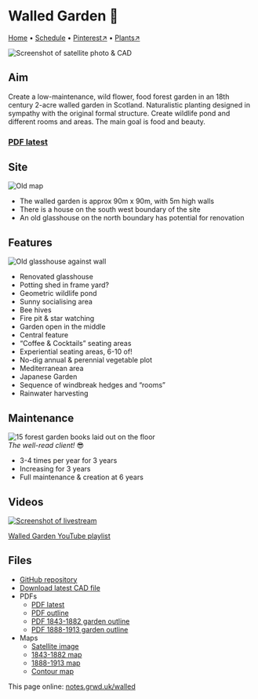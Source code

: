# Walled Garden 🏡

[Home](https://notes.grwd.uk/walled) • [Schedule](https://notes.grwd.uk/walled/schedule) • [Pinterest↗](https://pinterest.co.uk/NatureWorksGarden/walled/) • [Plants↗](https://bit.ly/walled-plants)

![Screenshot of satellite photo & CAD](https://res.cloudinary.com/growdigital/image/upload/w_320/v1644150159/walled/satellite.jpg)

## Aim

Create a low-maintenance, wild flower, food forest garden in an 18th century 2-acre walled garden in Scotland. Naturalistic planting designed in sympathy with the original formal structure. Create wildlife pond and different rooms and areas. The main goal is food and beauty.

### [PDF latest](https://github.com/growdigital/walled/raw/main/walled.pdf)

## Site

![Old map](https://res.cloudinary.com/growdigital/image/upload/w_320/v1644428487/walled/map-old-169.jpg)

* The walled garden is approx 90m x 90m, with 5m high walls
* There is a house on the south west boundary of the site
* An old glasshouse on the north boundary has potential for renovation

## Features

![Old glasshouse against wall](https://res.cloudinary.com/growdigital/image/upload/w_320/v1644428275/walled/glasshouse-frame-169.jpg)

* Renovated glasshouse
* Potting shed in frame yard?
* Geometric wildlife pond
* Sunny socialising area
* Bee hives
* Fire pit & star watching
* Garden open in the middle
* Central feature
* “Coffee & Cocktails” seating areas
* Experiential seating areas, 6-10 of!
* No-dig annual & perennial vegetable plot
* Mediterranean area
* Japanese Garden
* Sequence of windbreak hedges and “rooms”
* Rainwater harvesting

## Maintenance

![15 forest garden books laid out on the floor](https://res.cloudinary.com/growdigital/image/upload/w_240/v1645539761/walled/the-well-read-client.jpg)  
_The well-read client!_ 😎

* 3-4 times per year for 3 years
* Increasing for 3 years
* Full maintenance & creation at 6 years

## Videos

[![Screenshot of livestream](https://res.cloudinary.com/growdigital/image/upload/w_320/v1644954115/walled/introducing-screenshot.jpg)](https://bit.ly/walled-playlist)

[Walled Garden YouTube playlist](https://bit.ly/walled-playlist)

## Files

* [GitHub repository](https://github.com/growdigital/walled/)
* [Download latest CAD file](https://downgit.github.io/#/home?url=https://github.com/growdigital/walled/blob/main/walled.dxf)
* PDFs
    * [PDF latest](https://github.com/growdigital/walled/raw/main/walled.pdf)
    * [PDF outline](https://github.com/growdigital/walled/raw/main/walled-outline.pdf)
    * [PDF 1843-1882 garden outline](https://github.com/growdigital/walled/raw/main/walled-1843-1882.pdf)
    * [PDF 1888-1913 garden outline](https://github.com/growdigital/walled/raw/main/walled-1888-1913.pdf)
* Maps
    * [Satellite image](https://github.com/growdigital/walled/raw/main/satellite.jpg)
    * [1843-1882 map](https://github.com/growdigital/walled/raw/main/map-1843-1882.jpg)
    * [1888-1913 map](https://github.com/growdigital/walled/raw/main/map-1888-1913.jpg)
    * [Contour map](https://github.com/growdigital/walled/raw/main/map-contour.jpg)

This page online: [notes.grwd.uk/walled](https://notes.grwd.uk/walled/)
